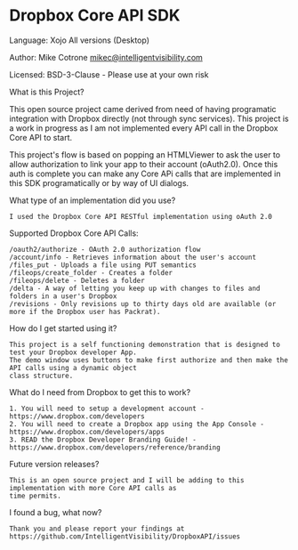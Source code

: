 Dropbox Core API SDK
=============================

Language: Xojo All versions (Desktop)

Author: Mike Cotrone
mikec@intelligentvisibility.com

Licensed: BSD-3-Clause - Please use at your own risk

What is this Project?

This open source project came derived from need of having programatic integration with Dropbox directly (not through sync services). This project is a work in progress as I am not implemented every API call in the Dropbox Core API to start. 

This project's flow is based on popping an HTMLViewer to ask the user to allow authorization to link your app to their   account (oAuth2.0). Once this auth is complete you can make any Core APi calls that are implemented in this SDK programatically or by way of UI dialogs.

What type of an implementation did you use?

    I used the Dropbox Core API RESTful implementation using oAuth 2.0
    
Supported Dropbox Core API Calls:

    /oauth2/authorize - OAuth 2.0 authorization flow
    /account/info - Retrieves information about the user's account
    /files_put - Uploads a file using PUT semantics
    /fileops/create_folder - Creates a folder
    /fileops/delete - Deletes a folder
    /delta - A way of letting you keep up with changes to files and folders in a user's Dropbox
    /revisions - Only revisions up to thirty days old are available (or more if the Dropbox user has Packrat).
    
    
How do I get started using it?

    This project is a self functioning demonstration that is designed to test your Dropbox developer App.
    The demo window uses buttons to make first authorize and then make the API calls using a dynamic object 
    class structure.
    
What do I need from Dropbox to get this to work?

    1. You will need to setup a development account - https://www.dropbox.com/developers
    2. You will need to create a Dropbox app using the App Console - https://www.dropbox.com/developers/apps
    3. READ the Dropbox Developer Branding Guide! - https://www.dropbox.com/developers/reference/branding
    
Future version releases?

    This is an open source project and I will be adding to this implementation with more Core API calls as
    time permits.
    
I found a bug, what now?

    Thank you and please report your findings at https://github.com/IntelligentVisibility/DropboxAPI/issues
    
  
  
